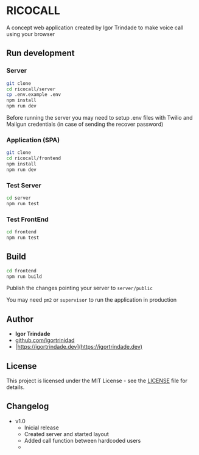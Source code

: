 # RICOCALL

A concept web application created by Igor Trindade to make voice call using your browser

## Run development

### Server
```bash
git clone
cd ricocall/server
cp .env.example .env
npm install
npm run dev
```

Before running the server you may need to setup .env files with Twilio and Mailgun credentials (in case of sending the recover password)

### Application (SPA)
```bash
git clone
cd ricocall/frontend
npm install
npm run dev
```

### Test Server
```bash
cd server
npm run test
```

### Test FrontEnd
```bash
cd frontend
npm run test
```

## Build

```bash
cd frontend
npm run build
```

Publish the changes pointing your server to `server/public`

You may need `pm2` or `supervisor` to run the application in production


## Author


* **Igor Trindade**
* [github.com/igortrinidad](https://github.com/igortrinidad)
* [https://igortrindade.dev](https://igortrindade.dev)


## License

This project is licensed under the MIT License - see the [LICENSE](LICENSE) file for details.

## Changelog

- v1.0
  - Inicial release
  - Created server and started layout
  - Added call function between hardcoded users
  -




